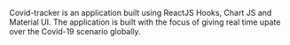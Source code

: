 Covid-tracker is an application built using ReactJS Hooks, Chart JS and Material UI.
The application is built with the focus of giving real time upate over the Covid-19 scenario globally. 
